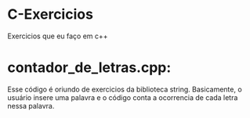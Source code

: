 # C-Exercicios
Exercicios que eu faço em c++

# contador_de_letras.cpp: 
Esse código é oriundo de exercicios da biblioteca string. Basicamente, o usuário insere uma palavra e o código conta a ocorrencia de cada letra nessa palavra.
